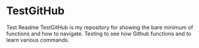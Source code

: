 # TestGitHub
Test Readme
TestGitHub is my repository for showing the bare minimum of functions and how to navigate.
Testing to see how Github functions and to learn various commands.
